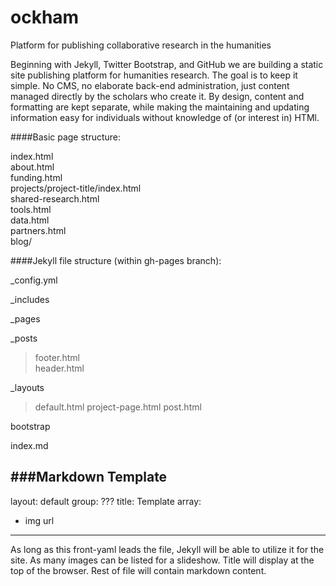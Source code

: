 ockham
======

Platform for publishing collaborative research in the humanities

Beginning with Jekyll, Twitter Bootstrap, and GitHub we are building a static site publishing platform for humanities research. The goal is to keep it simple. No CMS, no elaborate back-end administration, just content managed directly by the scholars who create it. By design, content and formatting are kept separate, while making the maintaining and updating information easy for individuals without knowledge of (or interest in) HTMl.



####Basic page structure:  

index.html  
about.html  
funding.html  
projects/project-title/index.html  
shared-research.html  
tools.html  
data.html  
partners.html  
blog/   


####Jekyll file structure (within gh-pages branch): 

_config.yml  

_includes   

_pages

_posts

>footer.html  
>header.html  

_layouts  
>default.html
>project-page.html
>post.html

bootstrap

index.md

###Markdown Template
---
layout: default
group: ???
title: Template
array:
- img url
---
As long as this front-yaml leads the file, Jekyll will be able to utilize it for the site. As many images can be listed for a slideshow. Title will display at the top of the browser. Rest of file will contain markdown content.
